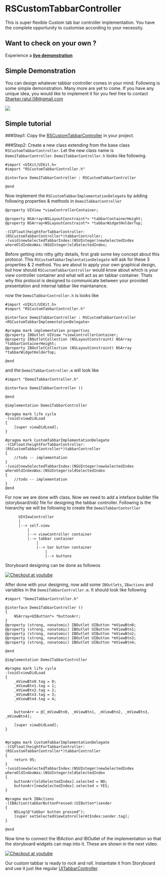 # RSCustomTabbarController
This is super flexible Custom tab bar controller implementation. You have the complete opportunity to customise according to your necessity.

## Want to check on your own ?
Experience a **[live demonstration](https://appetize.io/app/nqd9py0znzmgar66cxtfw7vxzc?device=iphone5s&scale=75&orientation=portrait&osVersion=9.3)**

## Simple Demonstration
You can design whatever tabbar controller comes in your mind. Following is some simple demonstration. Many more are yet to come. If you have any unique idea, you would like to implement it for you feel free to contact Sharker.ratul.08@gmail.com

<img src='https://github.com/ratulSharker/Gif-Demonstration/blob/master/RSCustomTabbarController/RSCustomTabbarController-demo.gif'></img>

## Simple tutorial

###Step1: 
Copy the [RSCustomTabbarController](https://github.com/ratulSharker/RSCustomTabbarController/tree/master/RSCustomTabbarController/CustomTabbarConroller) in your project.

###Step2:
Create a new class extending from the base class `RSCustomTabbarController`. Let the new class name is `Demo1TabbarController`.
`Demo1TabbarController.h` looks like following.

```obj-c
#import <UIKit/UIKit.h>
#import "RSCustomTabbarController.h"

@interface Demo1TabbarController : RSCustomTabbarController 

@end
```
Now implement the `RSCustomTabbarImplementationDelegate` by adding following properties & methods in `Demo1TabbarController`

```obj-c
@property UIView *viewControllerContainer;

@property NSArray<NSLayoutConstraint*> *tabbarContainerHeight;
@property NSArray<NSLayoutConstraint*> *tabbarWidgetHolderTop;

-(CGFloat)heightForTabbarController:(RSCustomTabbarController*)tabbarController;
-(void)newSelectedTabbarIndex:(NSUInteger)newSelectedIndex whereOldIndexWas:(NSUInteger)oldSelectedIndex;
```

Before getting into nitty gitty details, first grab some key concept about this protocol. This `RSCustomTabbarImplentationDelegate` will
ask for these 3 properties & 2 method. You are about to apply your own graphical design, but how should `RSCustomTabbarController` would 
know about which is your view controller container and what will act as an tabbar container. Thats why this protocol is designed to communicate between your provided presentation and internal tabbar like maintanance.

now the `Demo1TabbarController.h` is looks like
```obj-c
#import <UIKit/UIKit.h>
#import "RSCustomTabbarController.h"

@interface Demo1TabbarController : RSCustomTabbarController <RSCustomTabbarImplementationDelegate>

#pragma mark implementation properties
@property IBOutlet UIView *viewControllerContainer;
@property IBOutletCollection (NSLayoutConstraint) NSArray *tabbarContainerHeight;
@property IBOutletCollection (NSLayoutConstraint) NSArray *tabbarWidgetHolderTop;

@end
```

and the `Demo1TabbarController.m` will look like
```obj-c
#import "Demo1TabbarController.h"

@interface Demo1TabbarController ()

@end

@implementation Demo1TabbarController

#pragma mark life cycle
-(void)viewDidLoad
{
    [super viewDidLoad];
}

#pragma mark CustomTabbarImplementationDelegate
-(CGFloat)heightForTabbarController:(RSCustomTabbarController*)tabbarController
{
    //todo -- implementation
}
-(void)newSelectedTabbarIndex:(NSUInteger)newSelectedIndex whereOldIndexWas:(NSUInteger)oldSelectedIndex
{
    //todo -- implementation
}
@end
```

For now we are done with class. Now we need to add a inteface builder file (storyboard/nib) file for designing the tabbar controller.
Following is the hierarchy we will be following to create the `Demo1TabbarContorller`

```
      UIVIewController
      |
      |--> self.view
          |
          |--> viewController container
          |--> tabbar container
              |
              |--> bar button container
                  |
                  |--> buttons
```

Storyboard designing can be done as followos

[![Checkout at youtube](https://img.youtube.com/vi/8Yq26NWsHVo/0.jpg)](https://www.youtube.com/watch?v=8Yq26NWsHVo)

After done with your designing, now add some `IBOutlets`, `IBactions` and variables in the `Demo1TabbarController.m`. It should look like following

```obj-c
#import "Demo1TabbarController.h"

@interface Demo1TabbarController ()
{
    NSArray<UIButton*> *buttonArr;
}
@property (strong, nonatomic) IBOutlet UIButton *mViewBtn0;
@property (strong, nonatomic) IBOutlet UIButton *mViewBtn1;
@property (strong, nonatomic) IBOutlet UIButton *mViewBtn2;
@property (strong, nonatomic) IBOutlet UIButton *mViewBtn3;
@property (strong, nonatomic) IBOutlet UIButton *mViewBtn4;

@end

@implementation Demo1TabbarController

#pragma mark life cycle
-(void)viewDidLoad
{
    _mViewBtn0.tag = 0;
    _mViewBtn1.tag = 1;
    _mViewBtn2.tag = 2;
    _mViewBtn3.tag = 3;
    _mViewBtn4.tag = 4;
    
    
    buttonArr = @[_mViewBtn0, _mViewBtn1, _mViewBtn2, _mViewBtn3, _mViewBtn4];
    
    [super viewDidLoad];
}


#pragma mark CustomTabbarImplementationDelegate
-(CGFloat)heightForTabbarController:(RSCustomTabbarController*)tabbarController
{
    return 95;
}
-(void)newSelectedTabbarIndex:(NSUInteger)newSelectedIndex whereOldIndexWas:(NSUInteger)oldSelectedIndex
{
    buttonArr[oldSelectedIndex].selected = NO;
    buttonArr[newSelectedIndex].selected = YES;
}

#pragma mark IBActions
-(IBAction)tabbarButtonPressed:(UIButton*)sender
{
    NSLog(@"tabbar button pressed");
    [super setSelectedViewCotnrollerAtIndex:sender.tag];
}

@end
```

Now time to connect the IBAction and IBOutlet of the implementation so that the storyboard widgets can map into it. These are shown in the next video.

[![Checkout at youtube](https://img.youtube.com/vi/kigm5uvIEuo/0.jpg)](https://www.youtube.com/watch?v=kigm5uvIEuo)

Our custom tabbar is ready to rock and roll. Instantiate it from Storyboard and use it just like regular [UITabbarController](https://developer.apple.com/library/ios/documentation/UIKit/Reference/UITabBarController_Class/).
